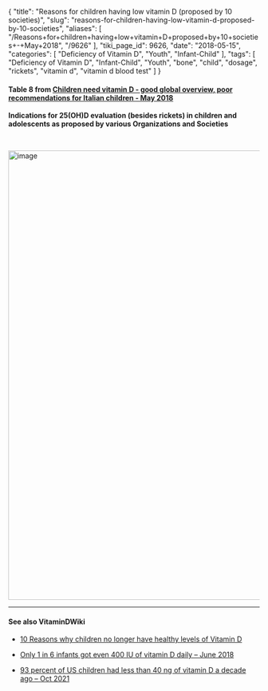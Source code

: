{
    "title": "Reasons for children having low vitamin D (proposed by 10 societies)",
    "slug": "reasons-for-children-having-low-vitamin-d-proposed-by-10-societies",
    "aliases": [
        "/Reasons+for+children+having+low+vitamin+D+proposed+by+10+societies+-+May+2018",
        "/9626"
    ],
    "tiki_page_id": 9626,
    "date": "2018-05-15",
    "categories": [
        "Deficiency of Vitamin D",
        "Youth",
        "Infant-Child"
    ],
    "tags": [
        "Deficiency of Vitamin D",
        "Infant-Child",
        "Youth",
        "bone",
        "child",
        "dosage",
        "rickets",
        "vitamin d",
        "vitamin d blood test"
    ]
}


#### Table 8 from [Children need vitamin D - good global overview, poor recommendations for Italian children - May 2018](/posts/children-need-vitamin-d-good-global-overview-poor-recommendations-for-italian-children)

 **Indications for 25(OH)D evaluation (besides rickets) in children and adolescents as proposed by various Organizations and Societies** 

&nbsp;

<img src="https://d1bk1kqxc0sym.cloudfront.net/attachments/jpeg/reasons.jpg" alt="image" width="900">

---

#### See also VitaminDWiki

* [10 Reasons why children no longer have healthy levels of Vitamin D](/posts/10-reasons-why-children-no-longer-have-healthy-levels-of-vitamin-d)

* [Only 1 in 6 infants got even 400 IU of vitamin D daily – June 2018](/posts/only-1-in-6-infants-got-even-400-iu-of-vitamin-d-daily)

* [93 percent of US children had less than 40 ng of vitamin D a decade ago – Oct 2021](/posts/93-percent-of-us-children-had-less-than-40-ng-of-vitamin-d-a-decade-ago)